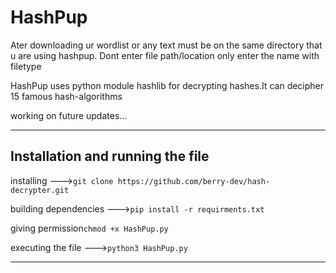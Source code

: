 # HashPup

Ater downloading ur wordlist or any text must be on the same directory that u are using hashpup. Dont enter file path/location only enter the name with filetype 

HashPup uses python module hashlib for decrypting hashes.It can decipher 15 famous hash-algorithms 

working on future updates...

--------------------------------------------------------------------------------------------------------------------------------------------------------------------



## Installation and running the file

installing --->`git clone https://github.com/berry-dev/hash-decrypter.git`

building dependencies --->`pip install -r requirments.txt`

giving permission`chmod +x HashPup.py`

executing the file --->`python3 HashPup.py`

--------------------------------------------------------------------------------------------------------------------------------------------------------------------



